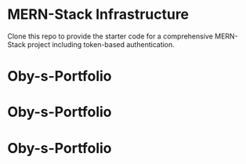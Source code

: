 # MERN-Stack Infrastructure

Clone this repo to provide the starter code for a comprehensive MERN-Stack project including token-based authentication.
# Oby-s-Portfolio
# Oby-s-Portfolio
# Oby-s-Portfolio

